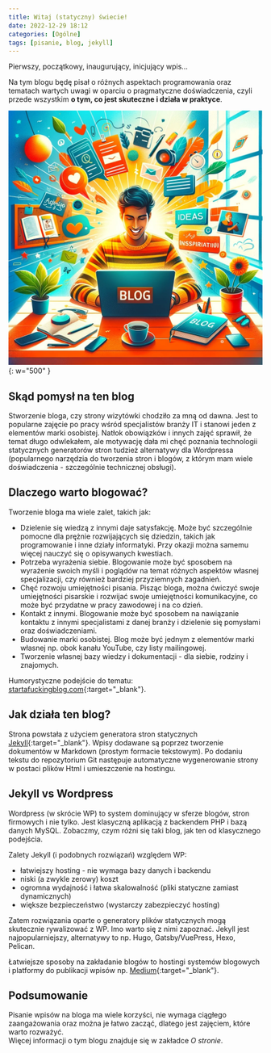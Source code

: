 ```yaml
---
title: Witaj (statyczny) świecie!
date: 2022-12-29 18:12
categories: [Ogólne]
tags: [pisanie, blog, jekyll]
---
```


Pierwszy, początkowy, inaugurujący, inicjujący wpis...

Na tym blogu będę pisał o różnych aspektach programowania oraz tematach wartych uwagi w oparciu o pragmatyczne doświadczenia, czyli przede wszystkim **o tym, co jest skuteczne i działa w praktyce**.

![Pisanie bloga](/assets/img/posts/blog-writing.jpg){: w="500" }

## Skąd pomysł na ten blog

Stworzenie bloga, czy strony wizytówki chodziło za mną od dawna. Jest to popularne zajęcie po pracy wśród specjalistów branży IT i stanowi jeden z elementów marki osobistej. 
Natłok obowiązków i innych zajęć sprawił, że temat długo odwlekałem, ale motywację dała mi chęć poznania technologii statycznych generatorów stron tudzież alternatywy dla Wordpressa (popularnego narzędzia do tworzenia stron i blogów, z którym mam wiele doświadczenia - szczególnie technicznej obsługi).

## Dlaczego warto blogować?

Tworzenie bloga ma wiele zalet, takich jak:

* Dzielenie się wiedzą z innymi daje satysfakcję. Może być szczególnie pomocne dla prężnie rozwijających się dziedzin, takich jak programowanie i inne działy informatyki. Przy okazji można samemu więcej nauczyć się o opisywanych kwestiach.
* Potrzeba wyrażenia siebie. Blogowanie może być sposobem na wyrażenie swoich myśli i poglądów na temat różnych aspektów własnej specjalizacji, czy również bardziej przyziemnych zagadnień.
* Chęć rozwoju umiejętności pisania. Pisząc bloga, można ćwiczyć swoje umiejętności pisarskie i rozwijać swoje umiejętności komunikacyjne, co może być przydatne w pracy zawodowej i na co dzień.
* Kontakt z innymi. Blogowanie może być sposobem na nawiązanie kontaktu z innymi specjalistami z danej branży i dzielenie się pomysłami oraz doświadczeniami.
* Budowanie marki osobistej. Blog może być jednym z elementów marki własnej np. obok kanału YouTube, czy listy mailingowej.
* Tworzenie własnej bazy wiedzy i dokumentacji - dla siebie, rodziny i znajomych.

Humorystyczne podejście do tematu: [startafuckingblog.com](https://startafuckingblog.com/){:target="_blank"}.

## Jak działa ten blog?

Strona powstała z użyciem generatora stron statycznych [Jekyll](https://jekyllrb.com/){:target="_blank"}. 
Wpisy dodawane są poprzez tworzenie dokumentów w Markdown (prostym formacie tekstowym).
Po dodaniu tekstu do repozytorium Git następuje automatyczne wygenerowanie strony w postaci plików Html i umieszczenie na hostingu.

## Jekyll vs Wordpress

Wordpress (w skrócie WP) to system dominujący w sferze blogów, stron firmowych i nie tylko. Jest klasyczną aplikacją z backendem PHP i bazą danych MySQL.
Zobaczmy, czym różni się taki blog, jak ten od klasycznego podejścia.

Zalety Jekyll (i podobnych rozwiązań) względem WP:

* łatwiejszy hosting - nie wymaga bazy danych i backendu
* niski (a zwykle zerowy) koszt
* ogromna wydajność i łatwa skalowalność (pliki statyczne zamiast dynamicznych)
* większe bezpieczeństwo (wystarczy zabezpieczyć hosting)

Zatem rozwiązania oparte o generatory plików statycznych mogą skutecznie rywalizować z WP.
Imo warto się z nimi zapoznać. Jekyll jest najpopularniejszy, alternatywy to np. Hugo, Gatsby/VuePress, Hexo, Pelican.

Łatwiejsze sposoby na zakładanie blogów to hostingi systemów blogowych i platformy do publikacji wpisów np. [Medium](https://medium.com/){:target="_blank"}.

## Podsumowanie

Pisanie wpisów na bloga ma wiele korzyści, nie wymaga ciągłego zaangażowania oraz można je łatwo zacząć, dlatego jest zajęciem, które warto rozważyć.\
Więcej informacji o tym blogu znajduje się w zakładce _O stronie_.
